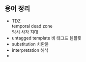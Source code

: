 ## 용어 정리

- TDZ  
  temporal dead zone  
  임시 사각 지대
- untagged template
  비 태그드 템플릿
- substitution
  치환물
- interpretation
  해석
- 
